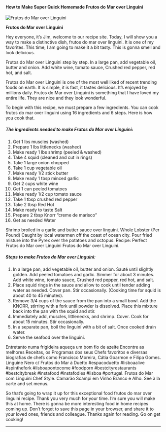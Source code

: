             

#### How to Make Super Quick Homemade Frutos do Mar over Linguini

![Frutos do Mar over Linguini](https://img-global.cpcdn.com/recipes/3522398c2fc22f81/751x532cq70/frutos-do-mar-over-linguini-recipe-main-photo.jpg)

**Frutos do Mar over Linguini**

Hey everyone, it’s Jim, welcome to our recipe site. Today, I will show you a way to make a distinctive dish, frutos do mar over linguini. It is one of my favorites. This time, I am going to make it a bit tasty. This is gonna smell and look delicious.

Frutos do Mar over Linguini step by step. In a large pan, add vegetable oil, butter and onion. Add white wine, tomato sauce, Crushed red pepper, red hot, and salt.

Frutos do Mar over Linguini is one of the most well liked of recent trending foods on earth. It is simple, it is fast, it tastes delicious. It’s enjoyed by millions daily. Frutos do Mar over Linguini is something that I have loved my entire life. They are nice and they look wonderful.

To begin with this recipe, we must prepare a few ingredients. You can cook frutos do mar over linguini using 16 ingredients and 6 steps. Here is how you cook that.

##### The ingredients needed to make Frutos do Mar over Linguini:

1.  Get 1 lbs muscles (washed)
2.  Prepare 1 lbs littlenecks (washed)
3.  Make ready 1 lbs shrimp (peeled & washed)
4.  Take 4 squid (cleaned and cut in rings)
5.  Take 1 large onion chopped
6.  Take 1 cup vegetable oil
7.  Make ready 1/2 stick butter
8.  Make ready 1 tbsp minced garlic
9.  Get 2 cups white wine
10.  Get 1 can peeled tomatoes
11.  Make ready 1/2 cup tomato sauce
12.  Take 1 tbsp crushed red pepper
13.  Take 2 tbsp Red Hot
14.  Make ready to taste Salt
15.  Prepare 2 tbsp Knorr “creme de marisco”
16.  Get as needed Water

Shrimp broiled in a garlic and butter sauce over linguini. Whole Lobster (Per Pound) Caught by local watermen off the coast of ocean city. Pour fried misture into the Pyrex over the potatoes and octopus. Recipe: Perfect Frutos do Mar over Linguini Frutos do Mar over Linguini.

##### Steps to make Frutos do Mar over Linguini:

1.  In a large pan, add vegetable oil, butter and onion. Sauté until slightly golden. Add peeled tomatoes and garlic. Simmer for about 3 minutes. Add white wine, tomato sauce, Crushed red pepper, red hot, and salt.
2.  Place squid rings in the sauce and allow to cook until tender adding water as needed. Cover pan. Stir occasionally. (Cooking time for squid is about 40 to 45 minutes).
3.  Remove 3/4 cups of the sauce from the pan into a small bowl. Add the KNORR, stirring with a fork until powder is dissolved. Place this mixture back into the pan with the squid and stir.
4.  Immediately add, muscles, littlenecks, and shrimp. Cover. Cook for about 15 minutes. Stir occasionally.
5.  In a separate pan, boil the linguini with a bit of salt. Once cooked drain water.
6.  Serve the seafood over the linguini.

Entretanto numa frigideira aqueça um bom fio de azeite Encontre as melhores Receitas, os Programas dos seus Chefs favoritos e diversas biografias de chefs como Francisco Moreira, Cátia Goarmon e Filipa Gomes. Linguine Nero c/ Frutos do Mar à Duetto #espacoduetto #lisboaalive #spinthefork #lisboapontocome #foodporn #bestcityrestaurants #bestcitybreak #instafood #instafodies #lisboa #portugal. Frutos do Mar com Linguini Chef Style. Camarão Scampi em Vinho Branco e Alho. See à la carte and set menus.

So that’s going to wrap it up for this exceptional food frutos do mar over linguini recipe. Thank you very much for your time. I’m sure you will make this at home. There is gonna be more interesting food in home recipes coming up. Don’t forget to save this page in your browser, and share it to your loved ones, friends and colleague. Thanks again for reading. Go on get cooking!

* * *